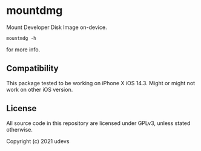 # mountdmg
Mount Developer Disk Image on-device. 
```
mountmdg -h
``` 
for more info.

## Compatibility
This package tested to be working on iPhone X iOS 14.3. Might or might not work on other iOS version.

## License
All source code in this repository are licensed under GPLv3, unless stated otherwise.

Copyright (c) 2021 udevs